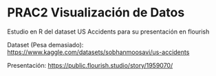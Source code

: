 # PRAC2 Visualización de Datos


Estudio en R del dataset US Accidents para su presentación en flourish 

Dataset (Pesa demasiado): https://www.kaggle.com/datasets/sobhanmoosavi/us-accidents

Presentación: https://public.flourish.studio/story/1959070/
